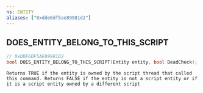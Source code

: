 ```yaml
---
ns: ENTITY
aliases: ["0xdde6df5ae89981d2"]
---
```

## DOES_ENTITY_BELONG_TO_THIS_SCRIPT

```c
// 0xDDE6DF5AE89981D2
bool DOES_ENTITY_BELONG_TO_THIS_SCRIPT(Entity entity, bool DeadCheck);
```

```
Returns TRUE if the entity is owned by the script thread that called this command. Returns FALSE if the entity is not a script entity or if it is a script entity owned by a different script
```
